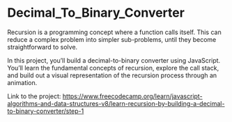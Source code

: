 # Decimal_To_Binary_Converter

Recursion is a programming concept where a function calls itself. This can reduce a complex problem into simpler sub-problems, until they become straightforward to solve.

In this project, you’ll build a decimal-to-binary converter using JavaScript. You’ll learn the fundamental concepts of recursion, explore the call stack, and build out a visual representation of the recursion process through an animation.

Link to the project:
https://www.freecodecamp.org/learn/javascript-algorithms-and-data-structures-v8/learn-recursion-by-building-a-decimal-to-binary-converter/step-1
